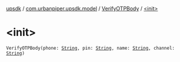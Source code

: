 [upsdk](../../index.md) / [com.urbanpiper.upsdk.model](../index.md) / [VerifyOTPBody](index.md) / [&lt;init&gt;](./-init-.md)

# &lt;init&gt;

`VerifyOTPBody(phone: `[`String`](https://kotlinlang.org/api/latest/jvm/stdlib/kotlin/-string/index.html)`, pin: `[`String`](https://kotlinlang.org/api/latest/jvm/stdlib/kotlin/-string/index.html)`, name: `[`String`](https://kotlinlang.org/api/latest/jvm/stdlib/kotlin/-string/index.html)`, channel: `[`String`](https://kotlinlang.org/api/latest/jvm/stdlib/kotlin/-string/index.html)`)`